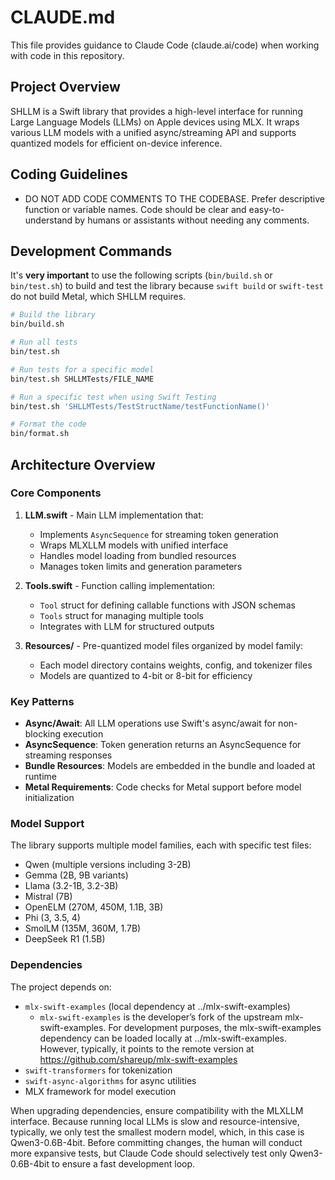 # CLAUDE.md

This file provides guidance to Claude Code (claude.ai/code) when working with code in this repository.

## Project Overview

SHLLM is a Swift library that provides a high-level interface for running Large Language Models (LLMs) on Apple devices using MLX. It wraps various LLM models with a unified async/streaming API and supports quantized models for efficient on-device inference.

## Coding Guidelines

- DO NOT ADD CODE COMMENTS TO THE CODEBASE. Prefer descriptive function or variable names. Code should be clear and easy-to-understand by humans or assistants without needing any comments.

## Development Commands

It's **very important** to use the following scripts (`bin/build.sh` or `bin/test.sh`) to build and test the library because `swift build` or `swift-test` do not build Metal, which SHLLM requires. 

```bash
# Build the library
bin/build.sh

# Run all tests
bin/test.sh

# Run tests for a specific model
bin/test.sh SHLLMTests/FILE_NAME

# Run a specific test when using Swift Testing
bin/test.sh 'SHLLMTests/TestStructName/testFunctionName()'

# Format the code
bin/format.sh
```

## Architecture Overview

### Core Components

1. **LLM.swift** - Main LLM implementation that:
   - Implements `AsyncSequence` for streaming token generation
   - Wraps MLXLLM models with unified interface
   - Handles model loading from bundled resources
   - Manages token limits and generation parameters

2. **Tools.swift** - Function calling implementation:
   - `Tool` struct for defining callable functions with JSON schemas
   - `Tools` struct for managing multiple tools
   - Integrates with LLM for structured outputs

3. **Resources/** - Pre-quantized model files organized by model family:
   - Each model directory contains weights, config, and tokenizer files
   - Models are quantized to 4-bit or 8-bit for efficiency

### Key Patterns

- **Async/Await**: All LLM operations use Swift's async/await for non-blocking execution
- **AsyncSequence**: Token generation returns an AsyncSequence for streaming responses
- **Bundle Resources**: Models are embedded in the bundle and loaded at runtime
- **Metal Requirements**: Code checks for Metal support before model initialization

### Model Support

The library supports multiple model families, each with specific test files:

- Qwen (multiple versions including 3-2B)
- Gemma (2B, 9B variants)
- Llama (3.2-1B, 3.2-3B)
- Mistral (7B)
- OpenELM (270M, 450M, 1.1B, 3B)
- Phi (3, 3.5, 4)
- SmolLM (135M, 360M, 1.7B)
- DeepSeek R1 (1.5B)

### Dependencies

The project depends on:

- `mlx-swift-examples` (local dependency at ../mlx-swift-examples)
  - `mlx-swift-examples` is the developer’s fork of the upstream mlx-swift-examples. For development purposes, the mlx-swift-examples dependency can be loaded locally at ../mlx-swift-examples. However, typically, it points to the remote version at https://github.com/shareup/mlx-swift-examples
- `swift-transformers` for tokenization
- `swift-async-algorithms` for async utilities
- MLX framework for model execution

When upgrading dependencies, ensure compatibility with the MLXLLM interface. Because running local LLMs is slow and resource-intensive, typically, we only test the smallest modern model, which, in this case is Qwen3-0.6B-4bit. Before committing changes, the human will conduct more expansive tests, but Claude Code should selectively test only Qwen3-0.6B-4bit to ensure a fast development loop.

